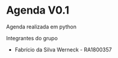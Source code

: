 Agenda V0.1
================================

Agenda realizada em python

Integrantes do grupo

* Fabrício da Silva Werneck - RA1800357
